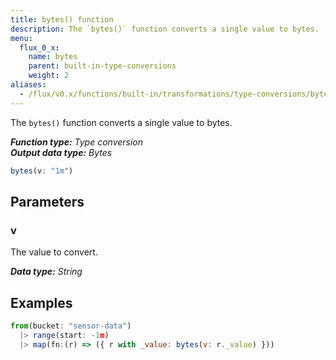 ```yaml
---
title: bytes() function
description: The `bytes()` function converts a single value to bytes.
menu:
  flux_0_x:
    name: bytes
    parent: built-in-type-conversions
    weight: 2
aliases:
  - /flux/v0.x/functions/built-in/transformations/type-conversions/bytes/
---
```


The `bytes()` function converts a single value to bytes.

_**Function type:** Type conversion_  
_**Output data type:** Bytes_

```js
bytes(v: "1m")
```

## Parameters

### v
The value to convert.

_**Data type:** String_

## Examples
```js
from(bucket: "sensor-data")
  |> range(start: -1m)
  |> map(fn:(r) => ({ r with _value: bytes(v: r._value) }))
```
